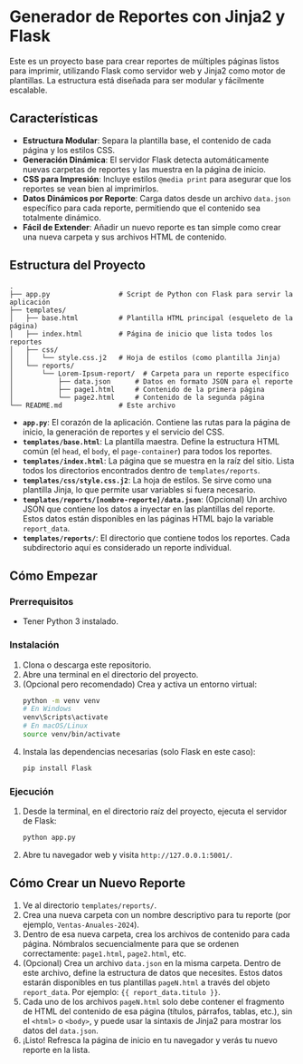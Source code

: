 # Generador de Reportes con Jinja2 y Flask

Este es un proyecto base para crear reportes de múltiples páginas listos para imprimir, utilizando Flask como servidor web y Jinja2 como motor de plantillas. La estructura está diseñada para ser modular y fácilmente escalable.

## Características

- **Estructura Modular**: Separa la plantilla base, el contenido de cada página y los estilos CSS.
- **Generación Dinámica**: El servidor Flask detecta automáticamente nuevas carpetas de reportes y las muestra en la página de inicio.
- **CSS para Impresión**: Incluye estilos `@media print` para asegurar que los reportes se vean bien al imprimirlos.
- **Datos Dinámicos por Reporte**: Carga datos desde un archivo `data.json` específico para cada reporte, permitiendo que el contenido sea totalmente dinámico.
- **Fácil de Extender**: Añadir un nuevo reporte es tan simple como crear una nueva carpeta y sus archivos HTML de contenido.

## Estructura del Proyecto

```
.
├── app.py                 # Script de Python con Flask para servir la aplicación
├── templates/
│   ├── base.html          # Plantilla HTML principal (esqueleto de la página)
│   ├── index.html         # Página de inicio que lista todos los reportes
│   ├── css/
│   │   └── style.css.j2   # Hoja de estilos (como plantilla Jinja)
│   └── reports/
│       └── Lorem-Ipsum-report/  # Carpeta para un reporte específico
│           ├── data.json      # Datos en formato JSON para el reporte
│           ├── page1.html     # Contenido de la primera página
│           └── page2.html     # Contenido de la segunda página
└── README.md              # Este archivo
```

- **`app.py`**: El corazón de la aplicación. Contiene las rutas para la página de inicio, la generación de reportes y el servicio del CSS.
- **`templates/base.html`**: La plantilla maestra. Define la estructura HTML común (el `head`, el `body`, el `page-container`) para todos los reportes.
- **`templates/index.html`**: La página que se muestra en la raíz del sitio. Lista todos los directorios encontrados dentro de `templates/reports`.
- **`templates/css/style.css.j2`**: La hoja de estilos. Se sirve como una plantilla Jinja, lo que permite usar variables si fuera necesario.
- **`templates/reports/[nombre-reporte]/data.json`**: (Opcional) Un archivo JSON que contiene los datos a inyectar en las plantillas del reporte. Estos datos están disponibles en las páginas HTML bajo la variable `report_data`.
- **`templates/reports/`**: El directorio que contiene todos los reportes. Cada subdirectorio aquí es considerado un reporte individual.

## Cómo Empezar

### Prerrequisitos

- Tener Python 3 instalado.

### Instalación

1.  Clona o descarga este repositorio.
2.  Abre una terminal en el directorio del proyecto.
3.  (Opcional pero recomendado) Crea y activa un entorno virtual:
    ```bash
    python -m venv venv
    # En Windows
    venv\Scripts\activate
    # En macOS/Linux
    source venv/bin/activate
    ```
4.  Instala las dependencias necesarias (solo Flask en este caso):
    ```bash
    pip install Flask
    ```

### Ejecución

1.  Desde la terminal, en el directorio raíz del proyecto, ejecuta el servidor de Flask:
    ```bash
    python app.py
    ```
2.  Abre tu navegador web y visita `http://127.0.0.1:5001/`.

## Cómo Crear un Nuevo Reporte

1.  Ve al directorio `templates/reports/`.
2.  Crea una nueva carpeta con un nombre descriptivo para tu reporte (por ejemplo, `Ventas-Anuales-2024`).
3.  Dentro de esa nueva carpeta, crea los archivos de contenido para cada página. Nómbralos secuencialmente para que se ordenen correctamente: `page1.html`, `page2.html`, etc.
4.  (Opcional) Crea un archivo `data.json` en la misma carpeta. Dentro de este archivo, define la estructura de datos que necesites. Estos datos estarán disponibles en tus plantillas `pageN.html` a través del objeto `report_data`. Por ejemplo: `{{ report_data.titulo }}`.
5.  Cada uno de los archivos `pageN.html` solo debe contener el fragmento de HTML del contenido de esa página (títulos, párrafos, tablas, etc.), sin el `<html>` o `<body>`, y puede usar la sintaxis de Jinja2 para mostrar los datos del `data.json`.
6.  ¡Listo! Refresca la página de inicio en tu navegador y verás tu nuevo reporte en la lista.